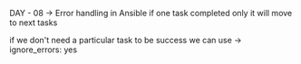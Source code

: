 DAY - 08 -> Error handling in Ansible
if one task completed only it will move to next tasks

if we don't need a particular task to be success we can use -> ignore_errors: yes
